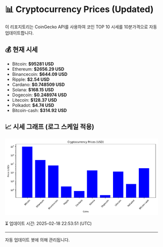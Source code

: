 
# 📊 Cryptocurrency Prices (Updated)

이 리포지토리는 CoinGecko API를 사용하여 코인 TOP 10 시세를 10분가격으로 자동 업데이트합니다.

## 💰 현재 시세
- Bitcoin: **$95281 USD**
- Ethereum: **$2656.29 USD**
- Binancecoin: **$644.09 USD**
- Ripple: **$2.54 USD**
- Cardano: **$0.748509 USD**
- Solana: **$168.15 USD**
- Dogecoin: **$0.248974 USD**
- Litecoin: **$128.37 USD**
- Polkadot: **$4.74 USD**
- Bitcoin-cash: **$314.92 USD**

## 📈 시세 그래프 (로그 스케일 적용)
![Crypto Prices](crypto_prices.png)

⏳ 업데이트 시간: 2025-02-18 22:53:51 (UTC)

---
자동 업데이트 봇에 의해 관리됩니다.
